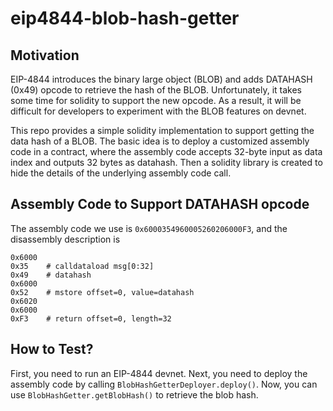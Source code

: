 # eip4844-blob-hash-getter




## Motivation
EIP-4844 introduces the binary large object (BLOB) and adds DATAHASH (0x49) opcode to retrieve the hash of the BLOB.  Unfortunately, it takes some time for solidity to support the new opcode. As a result, it will be difficult for developers to experiment with the BLOB features on devnet.


This repo provides a simple solidity implementation to support getting the data hash of a BLOB.  The basic idea is to deploy a customized assembly code in a contract, where the assembly code accepts 32-byte input as data index and outputs 32 bytes as datahash.  Then a solidity library is created to hide the details of the underlying assembly code call.




## Assembly Code to Support DATAHASH opcode


The assembly code we use is `0x6000354960005260206000F3`, and the disassembly description is


```
0x6000
0x35    # calldataload msg[0:32]
0x49    # datahash
0x6000
0x52    # mstore offset=0, value=datahash
0x6020
0x6000
0xF3    # return offset=0, length=32
```


## How to Test?


First, you need to run an EIP-4844 devnet.  Next, you need to deploy the assembly code by calling `BlobHashGetterDeployer.deploy()`.  Now, you can use `BlobHashGetter.getBlobHash()` to retrieve the blob hash.